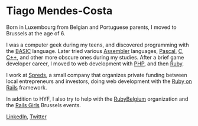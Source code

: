 # Tiago Mendes-Costa

Born in Luxembourg from Belgian and Portuguese parents, I moved to Brussels at the age of 6.

I was a computer geek during my teens, and discovered programming with the [BASIC](https://en.wikipedia.org/wiki/BASIC) language. Later tried various [Assembler](https://en.wikipedia.org/wiki/Assembly_language) languages, [Pascal](https://en.wikipedia.org/wiki/Pascal_(programming_language)), [C](https://en.wikipedia.org/wiki/C_(programming_language)), [C++](https://en.wikipedia.org/wiki/C%2B%2B), and other more obscure ones during my studies. After a brief game developer career, I moved to web development with [PHP](https://en.wikipedia.org/wiki/PHP), and then [Ruby](https://en.wikipedia.org/wiki/Ruby_(programming_language)). 

I work at [Spreds](https://www.spreds.com/en), a small company that organizes private funding between local entrepreneurs and investors, doing web development with the [Ruby on Rails](https://rubyonrails.org) framework.

In addition to HYF, I also try to help with the [RubyBelgium](https://rubybelgium.be) organization and the [Rails Girls](http://railsgirls.com) Brussels events.

[LinkedIn](https://www.linkedin.com/in/otagi/), [Twitter](https://twitter.com/otagi)
